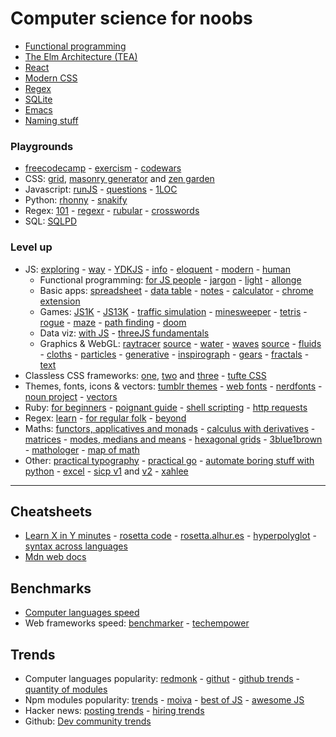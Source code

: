 # Computer science for noobs

- [Functional programming](https://www.lihaoyi.com/post/WhatsFunctionalProgrammingAllAbout.html)
- [The Elm Architecture (TEA)](https://medium.com/@l.mugnaini/the-elm-architecture-tea-animation-3efc555e8faf)
- [React](https://learnreact.design/posts/what-is-react)
- [Modern CSS](https://medium.com/actualize-network/modern-css-explained-for-dinosaurs-5226febe3525)
- [Regex](https://www.janmeppe.com/blog/regex-for-noobs/)
- [SQLite](https://tech.marksblogg.com/sqlite3-tutorial-and-guide.html)
- [Emacs](https://learnxinyminutes.com/docs/emacs/)
- [Naming stuff](https://leanpub.com/elementsofclojure/read_sample)

### Playgrounds

- [freecodecamp](https://www.freecodecamp.org/) - [exercism](https://exercism.io/) - [codewars](https://www.codewars.com/)
- CSS: [grid](https://grid.layoutit.com/), [masonry generator](https://w3bits.com/tools/masonry-generator/) and [zen garden](http://www.csszengarden.com/
)
- Javascript: [runJS](https://runjs.app/) - [questions](https://github.com/lydiahallie/javascript-questions) - [1LOC](https://1loc.dev/)
- Python: [rhonny](https://thonny.org/) - [snakify](https://snakify.org/pt/)
- Regex: [101](https://regex101.com) - [regexr](https://regexr.com/) - [rubular](https://rubular.com/) - [crosswords](http://regexcrossword.com)
- SQL: [SQLPD](https://sqlpd.com/)

### Level up

- JS: [exploring](https://exploringjs.com/) - [way](https://github.com/thejsway/thejsway) - [YDKJS](https://github.com/getify/You-Dont-Know-JS) - [info](https://javascript.info/) - [eloquent](https://eloquentjavascript.net/) - [modern](https://mbeaudru.github.io/modern-js-cheatsheet/) - [human](https://read.humanjavascript.com/)
	- Functional programming: [for JS people](https://medium.com/@chetcorcos/functional-programming-for-javascript-people-1915d8775504) - [jargon](https://github.com/hemanth/functional-programming-jargon) - [light](https://github.com/getify/Functional-Light-JS) - [allonge](https://leanpub.com/javascriptallongesix/read)
	- Basic apps: [spreadsheet](https://jsfiddle.net/ondras/o3tzx1px) - [data table](https://github.com/piecioshka/simple-data-table) - [notes](https://github.com/tmm/notational) - [calculator](https://insect.sh/) - [chrome extension](https://github.com/abhiomkar/good-quotes)
	- Games: [JS1K](https://js1k.com) - [JS13K](https://js13kgames.com) - [traffic simulation](https://traffic-simulation.de) - [minesweeper](http://xem.github.io/MiniSweeper/) - [tetris](http://binaryify.github.io/vue-tetris) - [rogue](https://nluqo.github.io/broughlike-tutorial) - [maze](https://observablehq.com/@mbostock/best-first-search) - [path finding](http://qiao.github.io/PathFinding.js/visual) - [doom](https://www.playfuljs.com/a-first-person-engine-in-265-lines/)
	- Data viz: [with JS](https://jsdatav.is/intro.html) - [threeJS fundamentals](https://threejsfundamentals.org/)
	- Graphics & WebGL: [raytracer](https://www.gabrielgambetta.com/tiny-raytracer.html) [source](https://jsfiddle.net/vz5aZ/2) - [water](http://madebyevan.com/webgl-water/) - [waves](https://david.li/waves) [source](https://jsfiddle.net/zyAzg) - [fluids](https://paveldogreat.github.io/WebGL-Fluid-Simulation) - [cloths](https://aatishb.com/drape/) - [particles](https://minimal.be/lab/fluGL/) - [generative](http://weavesilk.com/?ika/) - [inspirograph](https://nathanfriend.io/inspirograph/) - [gears](https://brm.io/gears/) - [fractals](http://js1k.com/2016-elemental/demo/2552) - [text](https://tholman.com/texter/)
- Classless CSS frameworks: [one](https://dohliam.github.io/dropin-minimal-css), [two](https://andybrewer.github.io/mvp/) and [three](https://watercss.kognise.dev/) - [tufte CSS](https://edwardtufte.github.io/tufte-css)
- Themes, fonts, icons & vectors: [tumblr themes](https://www.tumblr.com/themes) - [web fonts](https://beautifulwebtype.com) - [nerdfonts](https://www.nerdfonts.com/) - [noun project](https://thenounproject.com/) - [vectors](https://www.humaaans.com/)
- Ruby: [for beginners](http://ruby-for-beginners.rubymonstas.org/index.html) - [poignant guide](http://poignant.guide) - [shell scripting](https://www.devdungeon.com/content/enhanced-shell-scripting-ruby) - [http requests](https://www.twilio.com/blog/5-ways-make-http-requests-ruby)
- Regex: [learn](https://github.com/ziishaned/learn-regex) - [for regular folk](https://refrf.shreyasminocha.me/) - [beyond](https://github.com/VerbalExpressions)
- Maths: [functors, applicatives and monads](https://adit.io/posts/2013-04-17-functors,_applicatives,_and_monads_in_pictures.html) - [calculus with derivatives](https://adit.io/posts/2018-02-18-Introduction-To-Calculus-With-Derivatives.html) - [matrices](https://www.dhruvonmath.com/2018/12/31/matrices/) - [modes, medians and means](http://www.johnmyleswhite.com/notebook/2013/03/22/modes-medians-and-means-an-unifying-perspective/) - [hexagonal grids](https://www.redblobgames.com/grids/hexagons/) - [3blue1brown](https://www.youtube.com/c/3blue1brown/videos) - [mathologer](https://www.youtube.com/c/Mathologer/videos) - [map of math](https://www.youtube.com/watch?v=OmJ-4B-mS-Y)
- Other: [practical typography](https://practicaltypography.com) - [practical go](https://www.practical-go-lessons.com/) - [automate boring stuff with python](https://automatetheboringstuff.com) - [excel](https://www.youtube.com/watch?v=0nbkaYsR94c) - [sicp v1](https://github.com/sarabander/sicp) and [v2](https://github.com/ldct/isicp) - [xahlee](http://xahlee.info/comp/comp_lang_tutorials_index.html)

---

## Cheatsheets

- [Learn X in Y minutes](https://learnxinyminutes.com) - [rosetta code](http://rosettacode.org/wiki/Rosetta_Code) - [rosetta.alhur.es](https://rosetta.alhur.es) - [hyperpolyglot](http://hyperpolyglot.org) - [syntax across languages](http://rigaux.org/language-study/syntax-across-languages.html)
- [Mdn web docs](https://developer.mozilla.org/en-US/)

## Benchmarks

- [Computer languages speed](https://benchmarksgame-team.pages.debian.net/benchmarksgame/)
- Web frameworks speed: [benchmarker](https://github.com/the-benchmarker/web-frameworks) - [techempower](https://www.techempower.com/benchmarks/)

## Trends

- Computer languages popularity: [redmonk](https://redmonk.com/sogrady/2020/07/27/language-rankings-6-20/) - [githut](https://madnight.github.io/githut) - [github trends](https://insights.stackoverflow.com/trends) - [quantity of modules](http://www.modulecounts.com/)
- Npm modules popularity: [trends](https://www.npmtrends.com/) - [moiva](https://moiva.io) - [best of JS](https://bestofjs.org) - [awesome JS](https://github.com/sorrycc/awesome-javascript)
- Hacker news: [posting trends](https://toddwschneider.com/dashboards/hacker-news-trends) - [hiring trends](https://www.hntrends.com/)
- Github: [Dev community trends](https://octoverse.github.com)